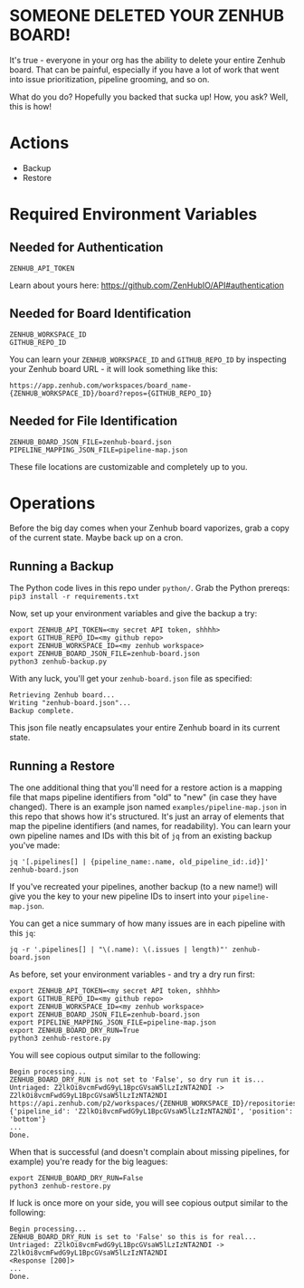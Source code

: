 # SOMEONE DELETED YOUR ZENHUB BOARD!

It's true - everyone in your org has the ability to delete your entire Zenhub board.
That can be painful, especially if you have a lot of work that went into issue prioritization, pipeline grooming, and so on.

What do you do?  Hopefully you backed that sucka up!  How, you ask?  Well, this is how!

# Actions

 - Backup
 - Restore

# Required Environment Variables

## Needed for Authentication
```
ZENHUB_API_TOKEN
```
Learn about yours here: https://github.com/ZenHubIO/API#authentication

## Needed for Board Identification
```
ZENHUB_WORKSPACE_ID
GITHUB_REPO_ID
```

You can learn your `ZENHUB_WORKSPACE_ID` and `GITHUB_REPO_ID` by inspecting your Zenhub board URL - it will look something like this:
```
https://app.zenhub.com/workspaces/board_name-{ZENHUB_WORKSPACE_ID}/board?repos={GITHUB_REPO_ID}
```

## Needed for File Identification
```
ZENHUB_BOARD_JSON_FILE=zenhub-board.json
PIPELINE_MAPPING_JSON_FILE=pipeline-map.json
```

These file locations are customizable and completely up to you.

# Operations

Before the big day comes when your Zenhub board vaporizes, grab a copy of the current state.  Maybe back up on a cron.

## Running a Backup

The Python code lives in this repo under `python/`.  Grab the Python prereqs:  
`pip3 install -r requirements.txt`

Now, set up your environment variables and give the backup a try:
```
export ZENHUB_API_TOKEN=<my secret API token, shhhh>
export GITHUB_REPO_ID=<my github repo>
export ZENHUB_WORKSPACE_ID=<my zenhub workspace>
export ZENHUB_BOARD_JSON_FILE=zenhub-board.json
python3 zenhub-backup.py
```

With any luck, you'll get your `zenhub-board.json` file as specified:
```
Retrieving Zenhub board...
Writing "zenhub-board.json"...
Backup complete.
```

This json file neatly encapsulates your entire Zenhub board in its current state.

## Running a Restore

The one additional thing that you'll need for a restore action is a mapping file that maps pipeline identifiers from "old" to "new" (in case they have changed).
There is an example json named `examples/pipeline-map.json` in this repo that shows how it's structured.  It's just an array of elements that map the pipeline identifiers (and names, for readability).  You can learn your own pipeline names and IDs with this bit of `jq` from an existing backup you've made:

```
jq '[.pipelines[] | {pipeline_name:.name, old_pipeline_id:.id}]' zenhub-board.json
```
If you've recreated your pipelines, another backup (to a new name!) will give you the key to your new pipeline IDs to insert into your `pipeline-map.json`.

You can get a nice summary of how many issues are in each pipeline with this `jq`:
```
jq -r '.pipelines[] | "\(.name): \(.issues | length)"' zenhub-board.json
```

As before, set your environment variables - and try a dry run first:
```
export ZENHUB_API_TOKEN=<my secret API token, shhhh>
export GITHUB_REPO_ID=<my github repo>
export ZENHUB_WORKSPACE_ID=<my zenhub workspace>
export ZENHUB_BOARD_JSON_FILE=zenhub-board.json
export PIPELINE_MAPPING_JSON_FILE=pipeline-map.json
export ZENHUB_BOARD_DRY_RUN=True
python3 zenhub-restore.py 
```

You will see copious output similar to the following:
```
Begin processing...
ZENHUB_BOARD_DRY_RUN is not set to 'False', so dry run it is...
Untriaged: Z2lkOi8vcmFwdG9yL1BpcGVsaW5lLzIzNTA2NDI -> Z2lkOi8vcmFwdG9yL1BpcGVsaW5lLzIzNTA2NDI
https://api.zenhub.com/p2/workspaces/{ZENHUB_WORKSPACE_ID}/repositories/{GITHUB_REPO_ID}/issues/12724/moves
{'pipeline_id': 'Z2lkOi8vcmFwdG9yL1BpcGVsaW5lLzIzNTA2NDI', 'position': 'bottom'}
...
Done.
```
When that is successful (and doesn't complain about missing pipelines, for example) you're ready for the big leagues:
```
export ZENHUB_BOARD_DRY_RUN=False
python3 zenhub-restore.py
```
If luck is once more on your side, you will see copious output similar to the following:
```
Begin processing...
ZENHUB_BOARD_DRY_RUN is set to 'False' so this is for real...
Untriaged: Z2lkOi8vcmFwdG9yL1BpcGVsaW5lLzIzNTA2NDI -> Z2lkOi8vcmFwdG9yL1BpcGVsaW5lLzIzNTA2NDI
<Response [200]>
...
Done.
```


